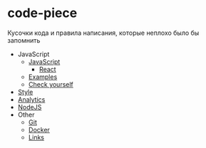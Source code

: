 # code-piece
Кусочки кода и правила написания, которые неплохо было бы запомнить

* JavaScript
    * [JavaScript](/javascript/javascript.md)
        * [React](/javascript/frameworks/react.md)
    * [Examples](/javascript/javascript_code.md)
    * [Сheck yourself](/javascript/check.md)
* [Style](/style_sheet/css.md)
* [Analytics](/analytics/terminology.md)
* [NodeJS](/node_js/node_js_code.md)
* Other
    * [Git](/other/git.md)
    * [Docker](/other/docker.md)
    * [Links](/other/links.md)